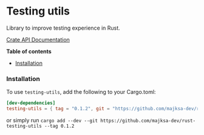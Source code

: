 # Testing utils

Library to improve testing experience in Rust.

[Crate API Documentation](https://majksa-dev.github.io/rust-testing-utils/)

**Table of contents**

- [Installation](#installation)

### Installation

To use `testing-utils`, add the following to your Cargo.toml:

<!-- x-release-please-start-version -->

```toml
[dev-dependencies]
testing-utils = { tag = "0.1.2", git = "https://github.com/majksa-dev/rust-testing-utils" }
```

or simply run `cargo add --dev --git https://github.com/majksa-dev/rust-testing-utils --tag 0.1.2`

<!-- x-release-please-end -->

